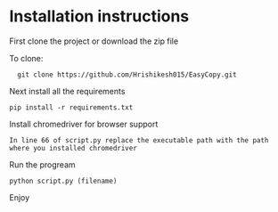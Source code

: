 # Installation instructions
First clone the project or download the zip file

To clone:
```
  git clone https://github.com/Hrishikesh015/EasyCopy.git
```
Next install all the requirements
```
pip install -r requirements.txt
```
Install chromedriver for browser support
```
In line 66 of script.py replace the executable path with the path where you installed chromedriver
```
Run the progream
```
python script.py (filename)
```
Enjoy
